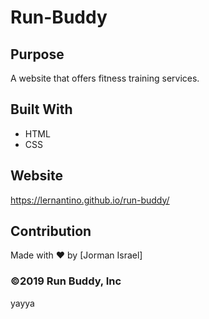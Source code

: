 # Run-Buddy


## Purpose
A website that offers fitness training services.

## Built With
* HTML
* CSS

## Website
https://lernantino.github.io/run-buddy/

## Contribution
Made with ❤️ by [Jorman Israel]

### ©️2019 Run Buddy, Inc 
yayya
